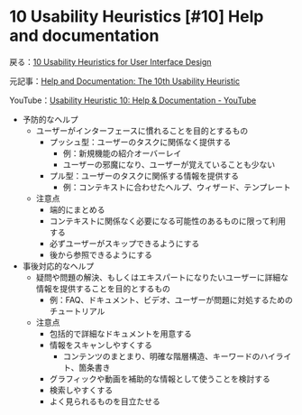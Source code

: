 # 10 Usability Heuristics [#10] Help and documentation

戻る：[10 Usability Heuristics for User Interface Design](./index.html)

元記事：[Help and Documentation: The 10th Usability Heuristic](https://www.nngroup.com/articles/help-and-documentation/)

YouTube：[Usability Heuristic 10: Help & Documentation - YouTube](https://www.youtube.com/watch?v=iIQVRzatb50)

- 予防的なヘルプ
  - ユーザーがインターフェースに慣れることを目的とするもの
    - プッシュ型：ユーザーのタスクに関係なく提供する
      - 例：新規機能の紹介オーバーレイ
      - ユーザーの邪魔になり、ユーザーが覚えていることも少ない
    - プル型：ユーザーのタスクに関係する情報を提供する
      - 例：コンテキストに合わせたヘルプ、ウィザード、テンプレート
  - 注意点
    - 端的にまとめる
    - コンテキストに関係なく必要になる可能性のあるものに限って利用する
    - 必ずユーザーがスキップできるようにする
    - 後から参照できるようにする
- 事後対応的なヘルプ
  - 疑問や問題の解決、もしくはエキスパートになりたいユーザーに詳細な情報を提供することを目的とするもの
    - 例：FAQ、ドキュメント、ビデオ、ユーザーが問題に対処するためのチュートリアル
  - 注意点
    - 包括的で詳細なドキュメントを用意する
    - 情報をスキャンしやすくする
      - コンテンツのまとまり、明確な階層構造、キーワードのハイライト、箇条書き
    - グラフィックや動画を補助的な情報として使うことを検討する
    - 検索しやすくする
    - よく見られるものを目立たせる
